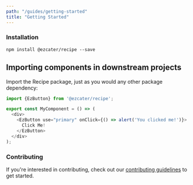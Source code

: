 ```yaml
---
path: "/guides/getting-started"
title: "Getting Started"
---
```


### Installation

```term
npm install @ezcater/recipe --save
```

## Importing components in downstream projects

Import the Recipe package, just as you would any other package dependency:

```js
import {EzButton} from '@ezcater/recipe';

export const MyComponent = () => (
  <div>
    <EzButton use="primary" onClick={() => alert('You clicked me!')}>
      Click Me!
    </EzButton>
  </div>
);
```

### Contributing

If you're interested in contributing, check out our [contributing guidelines](/guides/contributing) to get started.
